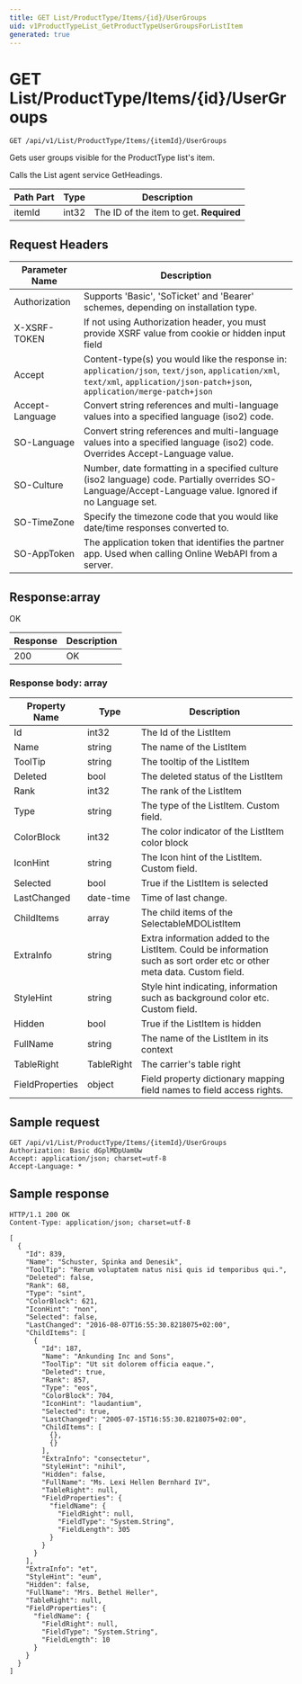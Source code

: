 ```yaml
---
title: GET List/ProductType/Items/{id}/UserGroups
uid: v1ProductTypeList_GetProductTypeUserGroupsForListItem
generated: true
---
```


# GET List/ProductType/Items/{id}/UserGroups

```http
GET /api/v1/List/ProductType/Items/{itemId}/UserGroups
```

Gets user groups visible for the ProductType list's item.


Calls the List agent service GetHeadings.





| Path Part | Type | Description |
|-----------|------|-------------|
| itemId | int32 | The ID of the item to get. **Required** |



## Request Headers

| Parameter Name | Description |
|----------------|-------------|
| Authorization  | Supports 'Basic', 'SoTicket' and 'Bearer' schemes, depending on installation type. |
| X-XSRF-TOKEN   | If not using Authorization header, you must provide XSRF value from cookie or hidden input field |
| Accept         | Content-type(s) you would like the response in: `application/json`, `text/json`, `application/xml`, `text/xml`, `application/json-patch+json`, `application/merge-patch+json` |
| Accept-Language | Convert string references and multi-language values into a specified language (iso2) code. |
| SO-Language | Convert string references and multi-language values into a specified language (iso2) code. Overrides Accept-Language value. |
| SO-Culture | Number, date formatting in a specified culture (iso2 language) code. Partially overrides SO-Language/Accept-Language value. Ignored if no Language set. |
| SO-TimeZone | Specify the timezone code that you would like date/time responses converted to. |
| SO-AppToken | The application token that identifies the partner app. Used when calling Online WebAPI from a server. |


## Response:array

OK

| Response | Description |
|----------------|-------------|
| 200 | OK |

### Response body: array

| Property Name | Type |  Description |
|----------------|------|--------------|
| Id | int32 | The Id of the ListItem |
| Name | string | The name of the ListItem |
| ToolTip | string | The tooltip of the ListItem |
| Deleted | bool | The deleted status of the ListItem |
| Rank | int32 | The rank of the ListItem |
| Type | string | The type of the ListItem. Custom field. |
| ColorBlock | int32 | The color indicator of the ListItem color block |
| IconHint | string | The Icon hint of the ListItem. Custom field. |
| Selected | bool | True if the ListItem is selected |
| LastChanged | date-time | Time of last change. |
| ChildItems | array | The child items of the SelectableMDOListItem |
| ExtraInfo | string | Extra information added to the ListItem. Could be information such as sort order etc or other meta data. Custom field. |
| StyleHint | string | Style hint indicating, information such as background color etc. Custom field. |
| Hidden | bool | True if the ListItem is hidden |
| FullName | string | The name of the ListItem in its context |
| TableRight | TableRight | The carrier's table right |
| FieldProperties | object | Field property dictionary mapping field names to field access rights. |

## Sample request

```http!
GET /api/v1/List/ProductType/Items/{itemId}/UserGroups
Authorization: Basic dGplMDpUamUw
Accept: application/json; charset=utf-8
Accept-Language: *
```

## Sample response

```http_
HTTP/1.1 200 OK
Content-Type: application/json; charset=utf-8

[
  {
    "Id": 839,
    "Name": "Schuster, Spinka and Denesik",
    "ToolTip": "Rerum voluptatem natus nisi quis id temporibus qui.",
    "Deleted": false,
    "Rank": 68,
    "Type": "sint",
    "ColorBlock": 621,
    "IconHint": "non",
    "Selected": false,
    "LastChanged": "2016-08-07T16:55:30.8218075+02:00",
    "ChildItems": [
      {
        "Id": 187,
        "Name": "Ankunding Inc and Sons",
        "ToolTip": "Ut sit dolorem officia eaque.",
        "Deleted": true,
        "Rank": 857,
        "Type": "eos",
        "ColorBlock": 704,
        "IconHint": "laudantium",
        "Selected": true,
        "LastChanged": "2005-07-15T16:55:30.8218075+02:00",
        "ChildItems": [
          {},
          {}
        ],
        "ExtraInfo": "consectetur",
        "StyleHint": "nihil",
        "Hidden": false,
        "FullName": "Ms. Lexi Hellen Bernhard IV",
        "TableRight": null,
        "FieldProperties": {
          "fieldName": {
            "FieldRight": null,
            "FieldType": "System.String",
            "FieldLength": 305
          }
        }
      }
    ],
    "ExtraInfo": "et",
    "StyleHint": "eum",
    "Hidden": false,
    "FullName": "Mrs. Bethel Heller",
    "TableRight": null,
    "FieldProperties": {
      "fieldName": {
        "FieldRight": null,
        "FieldType": "System.String",
        "FieldLength": 10
      }
    }
  }
]
```